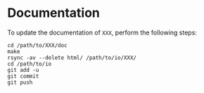 # Documentation

To update the documentation of `XXX`, perform the following steps:

    cd /path/to/XXX/doc
    make
    rsync -av --delete html/ /path/to/io/XXX/
    cd /path/to/io
    git add -u
    git commit
    git push
